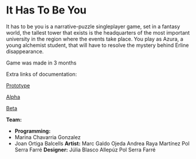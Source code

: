 # It Has To Be You
It has to be you is a narrative-puzzle singleplayer game, set in a fantasy world, the tallest tower that exists is the headquarters of the most important university in the region where the events take place. You play as Azura, a young alchemist student, that will have to resolve the mystery behind Erline disappearance.

Game was made in 3 months

Extra links of documentation:

[Prototype](https://www.youtube.com/watch?v=bjLBX1HoCGU&)

[Alpha](https://www.youtube.com/watch?v=OTp4gB4HM-s)

[Beta](https://www.youtube.com/watch?v=pACD8Rn3Wew)

**Team:**
- **Programming:**
- Marina Chavarria Gonzalez
- Joan Ortiga Balcells
**Artist:**
Marc Galdo Ojeda
Andrea Raya Martínez
Pol Serra Farré
**Designer:**
Júlia Blasco Allepúz
Pol Serra Farré
